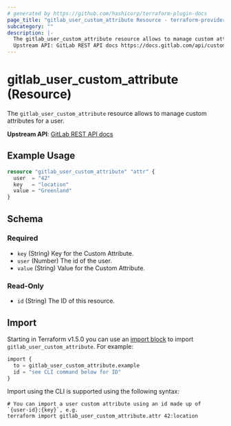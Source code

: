 ```yaml
---
# generated by https://github.com/hashicorp/terraform-plugin-docs
page_title: "gitlab_user_custom_attribute Resource - terraform-provider-gitlab"
subcategory: ""
description: |-
  The gitlab_user_custom_attribute resource allows to manage custom attributes for a user.
  Upstream API: GitLab REST API docs https://docs.gitlab.com/api/custom_attributes/
---
```


# gitlab_user_custom_attribute (Resource)

The `gitlab_user_custom_attribute` resource allows to manage custom attributes for a user.

**Upstream API**: [GitLab REST API docs](https://docs.gitlab.com/api/custom_attributes/)

## Example Usage

```terraform
resource "gitlab_user_custom_attribute" "attr" {
  user  = "42"
  key   = "location"
  value = "Greenland"
}
```

<!-- schema generated by tfplugindocs -->
## Schema

### Required

- `key` (String) Key for the Custom Attribute.
- `user` (Number) The id of the user.
- `value` (String) Value for the Custom Attribute.

### Read-Only

- `id` (String) The ID of this resource.

## Import

Starting in Terraform v1.5.0 you can use an [import block](https://developer.hashicorp.com/terraform/language/import) to import `gitlab_user_custom_attribute`. For example:
```terraform
import {
  to = gitlab_user_custom_attribute.example
  id = "see CLI command below for ID"
}
```

Import using the CLI is supported using the following syntax:

```shell
# You can import a user custom attribute using an id made up of `{user-id}:{key}`, e.g.
terraform import gitlab_user_custom_attribute.attr 42:location
```
